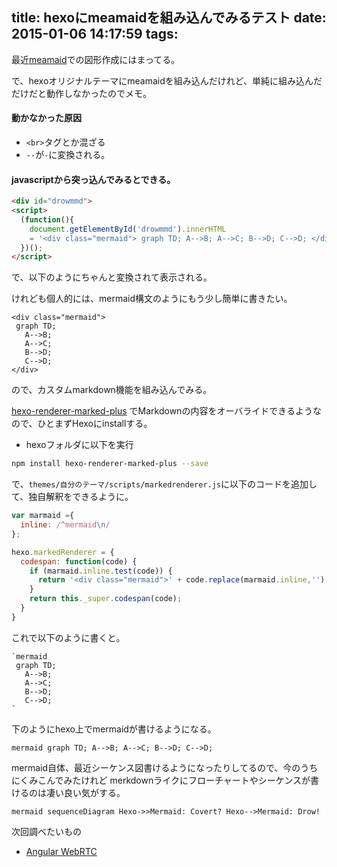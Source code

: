 title: hexoにmeamaidを組み込んでみるテスト
date: 2015-01-06 14:17:59
tags:
---

最近[meamaid](https://github.com/knsv/mermaid)での図形作成にはまってる。

で、hexoオリジナルテーマにmeamaidを組み込んだけれど、単純に組み込んだだけだと動作しなかったのでメモ。

#### 動かなかった原因

 + `<br>`タグとか混ざる
 + `--`が`-`に変換される。

#### javascriptから突っ込んでみるとできる。

```html
<div id="drowmmd">
<script>
  (function(){
    document.getElementById('drowmmd').innerHTML 
    = '<div class="mermaid"> graph TD; A-->B; A-->C; B-->D; C-->D; </div>'
  })();
</script>
```

で、以下のようにちゃんと変換されて表示される。

<div id="drowmmd"></div>
<script>
  (function(){
    document.getElementById('drowmmd').innerHTML = '<div class="mermaid"> graph TD; A-->B; A-->C; B-->D; C-->D; </div>'
  })();
</script>

けれども個人的には、mermaid構文のようにもう少し簡単に書きたい。

```
<div class="mermaid">
 graph TD;
   A-->B;
   A-->C;
   B-->D;
   C-->D;
</div>
```
ので、カスタムmarkdown機能を組み込んでみる。

[hexo-renderer-marked-plus](https://github.com/akfish/hexo-renderer-marked-plus) でMarkdownの内容をオーバライドできるようなので、ひとまずHexoにinstallする。

 + hexoフォルダに以下を実行

```sh
npm install hexo-renderer-marked-plus --save
```

で、`themes/自分のテーマ/scripts/markedrenderer.js`に以下のコードを追加して、独自解釈をできるように。


```javascript
var marmaid ={
  inline: /^mermaid\n/
};

hexo.markedRenderer = {
  codespan: function(code) {
    if (marmaid.inline.test(code)) {
      return '<div class="mermaid">' + code.replace(marmaid.inline,'') + '</div>'
    }
    return this._super.codespan(code);
  }
}
```

これで以下のように書くと。

```
`mermaid
 graph TD;
   A-->B;
   A-->C;
   B-->D;
   C-->D;
`
```

下のようにhexo上でmermaidが書けるようになる。

`mermaid
 graph TD;
   A-->B;
   A-->C;
   B-->D;
   C-->D;
`

mermaid自体、最近シーケンス図書けるようになったりしてるので、今のうちにくみこんでみたけれど
merkdownライクにフローチャートやシーケンスが書けるのは凄い良い気がする。

`mermaid
sequenceDiagram
    Hexo->>Mermaid: Covert?
    Hexo-->Mermaid: Drow!
`

次回調べたいもの

+ [Angular WebRTC](https://github.com/mgechev/angular-webrtc)

